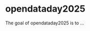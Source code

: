 
# opendataday2025

<!-- badges: start -->
<!-- badges: end -->

The goal of opendataday2025 is to ...

